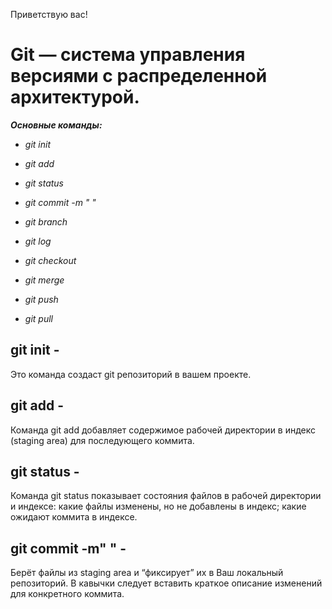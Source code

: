 Приветствую вас!

# **Git** — система управления версиями с распределенной архитектурой.

***Основные команды:***

* *git init*

* *git add*

* *git status*

* *git commit -m "  "*

* *git branch*

* *git log*

* *git checkout*

* *git merge*

* *git push*

* *git pull*

## git init -  

Это команда создаст git репозиторий в вашем проекте.

## git add - 

Команда git add добавляет содержимое рабочей директории в индекс (staging area) для последующего коммита. 

## git status - 

Команда git status показывает состояния файлов в рабочей директории и индексе: какие файлы изменены, но не добавлены в индекс; какие ожидают коммита в индексе.

## git commit -m" " - 

Берёт файлы из staging area и “фиксирует” их в Ваш локальный репозиторий. В кавычки следует вставить краткое описание изменений для конкретного коммита.
